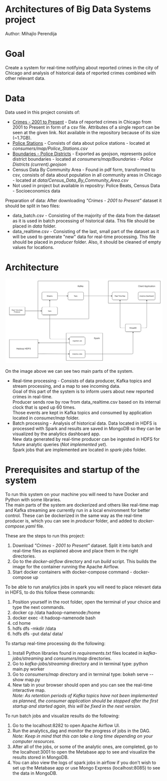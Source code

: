 # Architectures of Big Data Systems project

Author: Mihajlo Perendija


# Goal

Create a system for real-time notifying about reported crimes in the city of Chicago and analysis of historical data of reported crimes combined with other relevant data.

# Data

Data used in this project consists of:

- [Crimes - 2001 to Present](https://data.cityofchicago.org/Public-Safety/Crimes-2001-to-Present/ijzp-q8t2) - Data of reported crimes in Chicago from 2001 to Present in form of a csv file. Attributes of a single report can be seen at the given link. Not available in the repository because of its size (~1.7GB).
- [Police Stations](https://data.cityofchicago.org/Public-Safety/Police-Stations/z8bn-74gv) - Consists of data about police stations - located at *consumers/map/Police_Stations.csv*
- [Boundaries - Police Districts](https://data.cityofchicago.org/Public-Safety/Boundaries-Police-Districts-current-/fthy-xz3r) - Exported as geojson, represents police district boundaries - located at *consumers/map/Boundaries - Police Districts (current).geojson*
- Census Data By Community Area - Found in pdf form, transformed to csv, consists of data about population in all community areas in Chicago - located at *data/Census_Data_By_Community_Area.csv*
- Not used in project but available in repositry: Police Beats, Census Data - Socioeconomics data

Preparation of data:
After downloading *"Crimes - 2001 to Present"* dataset it should be split in two files: 
- data_batch.csv - Consisting of the majority of the data from the dataset as it is used in batch processing of historical data. This file should be placed in *data* folder.
- data_realtime.csv - Consisting of the last, small part of the dataset as it will be used to generate "new" data for real-time processing. This file should be placed in *producer* folder. Also, it should be cleaned of empty values for locations.

# Architecture

![Architecture](https://github.com/mihajlo-perendija/ASVSP/blob/master/system_architecture.png)

On the image above we can see two main parts of the system. 
- Real-time processing - Consists of data producer, Kafka topics and stream processing, and a map to see incoming data. <br> Goal of this part of the system is to inform users about new reported crimes in real-time. <br> Producer sends row by row from data_realtime.csv based on its internal clock that is sped up 60 times. <br> Those events are kept in Kafka topics and consumed by application located in *consumer/map* folder.
- Batch processing - Analysis of historical data. Data located in HDFS is processed with Spark and results are saved in MongoDB so they can be visualized by the analytics dashboard app. <br> New data generated by real-time producer can be ingested in HDFS for future analytic queries (*Not implemented yet*). <br> Spark jobs that are implemented are located in *spark-jobs* folder.

# Prerequisites and startup of the system

To run this system on your machine you will need to have Docker and Python with some libraries. <br>
The main parts of the system are dockerized and others like real-time map and Kafka streaming are currently run in a local environment for better control. These can be dockerized in the same way as the real-time producer is, which you can see in *producer* folder, and added to *docker-compose.yaml* file.


These are the steps to run this project:

1. Download *"Crimes - 2001 to Present"* dataset. Split it into batch and real-time files as explained above and place them in the right directories.
2. Go to the *docker-airflow* directory and run *build* script. This builds the image for the container running the Apache Airflow.
3. Start docker containers with docker-compose command - docker-compose up 

To be able to run analytics jobs in spark you will need to place relevant data in HDFS, to do this follow these commands:
1. Position yourself in the root folder, open the terminal of your choice and type the next commands.
2. docker cp /data hadoop-namenode:/home
3. docker exec -it hadoop-namenode bash
4. cd home
5. hdfs dfs -mkdir /data
6. hdfs dfs -put data/ data/

To startup real-time processing do the following:
1. Install Python libraries found in *requirements.txt* files located in *kafka-jobs/streaming* and *consumers/map* directories.
2. Go to *kafka-jobs/streaming* directory and in terminal type: python main.py worker
3. Go to *consumers/map* directory and in terminal type: bokeh serve --show map.py
4. New tab in your browser should open and you can see the real-time interactive map.
<br> *Note: As retention periods of Kafka topics have not been implemented as planned, the consumer application should be stopped after the first startup and started again, this will be fixed in the next version.*

To run batch jobs and visualize results do the following:
1. Go to the localhost:8282 to open Apache Airflow UI. 
2. Run the analytics_dag and monitor the progress of jobs in the DAG. *Note: Keep in mind that this can take a long time depending on your computer resources.*
3. After all of the jobs, or some of the analytic ones, are completed, go to the localhost:3001 to open the Metabase app to see and visualize the results stored in MongoDB.
4. You can also view the logs of spark jobs in airflow if you don't wish to set up the Metabase app or use Mongo Express (localhost:8085) to see the data in MongoDB.

